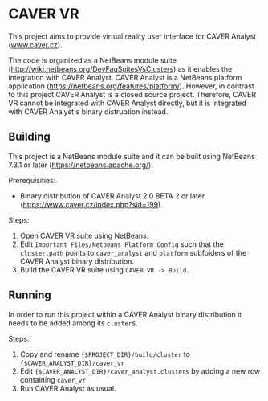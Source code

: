 # CAVER VR

This project aims to provide virtual reality user interface for CAVER Analyst (www.caver.cz).

The code is organized as a NetBeans module suite (http://wiki.netbeans.org/DevFaqSuitesVsClusters) as it enables the integration with CAVER Analyst.
CAVER Analyst is a NetBeans platform application (https://netbeans.org/features/platform/).
However, in contrast to this project CAVER Analyst is a closed source project.
Therefore, CAVER VR cannot be integrated with CAVER Analyst directly, but it is integrated with CAVER Analyst's binary distrubtion instead.

## Building

This project is a NetBeans module suite and it can be built using NetBeans 7.3.1 or later (https://netbeans.apache.org/).

Prerequisities:
* Binary distribution of CAVER Analyst 2.0 BETA 2 or later (https://www.caver.cz/index.php?sid=199).

Steps:
1. Open CAVER VR suite using NetBeans.
1. Edit `Important Files/Netbeans Platform Config` such that the `cluster.path` points to `caver_analyst` and `platform` subfolders of the CAVER Analyst binary distribution.
1. Build the CAVER VR suite using `CAVER VR -> Build`.

## Running

In order to run this project within a CAVER Analyst binary distribution it needs to be added among its `cluster`s.

Steps:
1. Copy and rename `{$PROJECT_DIR}/build/cluster` to `{$CAVER_ANALYST_DIR}/caver_vr`
1. Edit `{$CAVER_ANALYST_DIR}/caver_analyst.clusters` by adding a new row containing `caver_vr`
1. Run CAVER Analyst as usual.